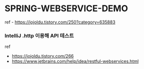 # SPRING-WEBSERVICE-DEMO

ref - https://jojoldu.tistory.com/250?category=635883

### IntelliJ .http 이용해 API 테스트
ref
- https://jojoldu.tistory.com/266
- https://www.jetbrains.com/help/idea/restful-webservices.html

